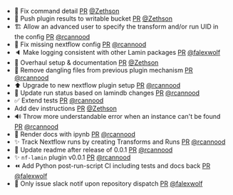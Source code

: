 - 🐛 Fix command detail [PR](https://github.com/laminlabs/nf-lamin/pull/89) [@Zethson](https://github.com/Zethson)
- 🐛 Push plugin results to writable bucket [PR](https://github.com/laminlabs/nf-lamin/pull/88) [@Zethson](https://github.com/Zethson)
- :building_construction: Allow an advanced user to specify the transform and/or run UID in the config [PR](https://github.com/laminlabs/nf-lamin/pull/83) [@rcannood](https://github.com/rcannood)
- :bug: Fix missing nextflow config [PR](https://github.com/laminlabs/nf-lamin/pull/86) [@rcannood](https://github.com/rcannood)
- 🔈 Make logging consistent with other Lamin packages [PR](https://github.com/laminlabs/nf-lamin/pull/84) [@falexwolf](https://github.com/falexwolf)
- 📝 Overhaul setup & documentation [PR](https://github.com/laminlabs/nf-lamin/pull/77) [@Zethson](https://github.com/Zethson)
- 🐛 Remove dangling files from previous plugin mechanism [PR](https://github.com/laminlabs/nf-lamin/pull/82) [@rcannood](https://github.com/rcannood)
- :arrow_up: Upgrade to new nextflow plugin setup [PR](https://github.com/laminlabs/nf-lamin/pull/74) [@rcannood](https://github.com/rcannood)
- :bricks: Update run status based on lamindb changes [PR](https://github.com/laminlabs/nf-lamin/pull/73) [@rcannood](https://github.com/rcannood)
- :white_check_mark: Extend tests [PR](https://github.com/laminlabs/nf-lamin/pull/72) [@rcannood](https://github.com/rcannood)
- Add dev instructions [PR](https://github.com/laminlabs/nf-lamin/pull/71) [@Zethson](https://github.com/Zethson)
- 🔊 Throw more understandable error when an instance can't be found [PR](https://github.com/laminlabs/nf-lamin/pull/70) [@rcannood](https://github.com/rcannood)
- 📝 Render docs with ipynb [PR](https://github.com/laminlabs/nf-lamin/pull/69) [@rcannood](https://github.com/rcannood)
- ✨ Track Nextflow runs by creating Transforms and Runs [PR](https://github.com/laminlabs/nf-lamin/pull/63) [@rcannood](https://github.com/rcannood)
- 📝 Update readme after release of 0.0.1 [PR](https://github.com/laminlabs/nf-lamin/pull/62) [@rcannood](https://github.com/rcannood)
- ✨ `nf-lamin` plugin v0.0.1 [PR](https://github.com/laminlabs/nf-lamin/pull/50) [@rcannood](https://github.com/rcannood)
- ⏪️ Add Python post-run-script CI including tests and docs back [PR](https://github.com/laminlabs/nf-lamin/pull/65) [@falexwolf](https://github.com/falexwolf)
- 👷 Only issue slack notif upon repository dispatch [PR](https://github.com/laminlabs/nf-lamin/pull/61) [@falexwolf](https://github.com/falexwolf)
